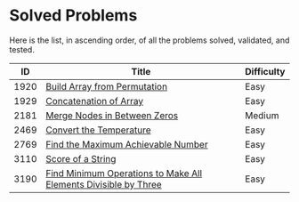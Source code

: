 # Solved Problems

Here is the list, in ascending order, of all the problems solved, validated, and tested.

| ID   | Title                                                                                          | Difficulty |
|------|------------------------------------------------------------------------------------------------|------------|
| 1920 | [Build Array from Permutation](solutions/Solution1920.java)                                    | Easy       |
| 1929 | [Concatenation of Array](solutions/Solution1929.java)                                          | Easy       |
| 2181 | [Merge Nodes in Between Zeros](solutions/Solution2181.java)                                    | Medium     |
| 2469 | [Convert the Temperature](solutions/Solution2469.java)                                         | Easy       |
| 2769 | [Find the Maximum Achievable Number](solutions/Solution2769.java)                              | Easy       |
| 3110 | [Score of a String](solutions/Solution3110.java)                                               | Easy       |
| 3190 | [Find Minimum Operations to Make All Elements Divisible by Three](solutions/Solution3190.java) | Easy       |
